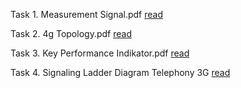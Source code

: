 
Task 1. Measurement Signal.pdf [read](https://github.com/syaifulahdan/mix/blob/master/Network-Performance-and-Quality-of-Service/Task/Task%201.%20Measurement%20Signal.pdf)

Task 2. 4g Topology.pdf [read](https://github.com/syaifulahdan/mix/blob/master/Network-Performance-and-Quality-of-Service/Task/Task%202.%204G%20Topology.pdf)

Task 3. Key Performance Indikator.pdf [read](https://github.com/syaifulahdan/mix/blob/master/Network-Performance-and-Quality-of-Service/Task/Task%203.%20Key%20Performance%20Indicator.pdf)

Task 4. Signaling Ladder Diagram Telephony 3G [read](https://github.com/syaifulahdan/mix/blob/master/Network-Performance-and-Quality-of-Service/Task/Task%204.%20Signaling%20Ladder%20Diagram%20Telephony%203G.pdf)

